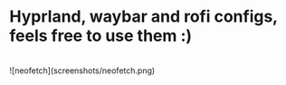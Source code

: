 # Hyprland, waybar and rofi configs, feels free to use them :)
<br>
![neofetch](screenshots/neofetch.png)
